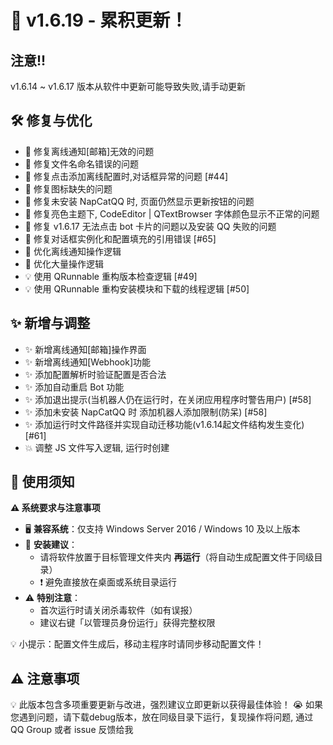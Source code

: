 # 🚀 v1.6.19 - 累积更新！

## 注意!!
v1.6.14 ~ v1.6.17 版本从软件中更新可能导致失败,请手动更新

## 🛠 修复与优化
- 🐛 修复离线通知[邮箱]无效的问题
- 🐛 修复文件名命名错误的问题
- 🐛 修复点击添加离线配置时,对话框异常的问题 [#44]
- 🐛 修复图标缺失的问题
- 🐛 修复未安装 NapCatQQ 时, 页面仍然显示更新按钮的问题
- 🐛 修复亮色主题下, CodeEditor | QTextBrowser 字体颜色显示不正常的问题
- 🐛 修复 v1.6.17 无法点击 bot 卡片的问题以及安装 QQ 失败的问题 
- 🐛 修复对话框实例化和配置填充的引用错误 [#65]
- 🌟 优化离线通知操作逻辑
- 🌟 优化大量操作逻辑
- 💡 使用 QRunnable 重构版本检查逻辑 [#49]
- 💡 使用 QRunnable 重构安装模块和下载的线程逻辑 [#50]

## ✨ 新增与调整
- ✨ 新增离线通知[邮箱]操作界面
- ✨ 新增离线通知[Webhook]功能
- ✨ 添加配置解析时验证配置是否合法
- ✨ 添加自动重启 Bot 功能
- ✨ 添加退出提示(当机器人仍在运行时，在关闭应用程序时警告用户) [#58]
- ✨ 添加未安装 NapCatQQ 时 添加机器人添加限制(防呆) [#58]
- ✨ 添加运行时文件路径并实现自动迁移功能(v1.6.14起文件结构发生变化) [#61]
- 💥 调整 JS 文件写入逻辑, 运行时创建

## 📝 使用须知

**⚠️ 系统要求与注意事项**  
- 🖥️ **兼容系统**：仅支持 Windows Server 2016 / Windows 10 及以上版本  
- 📂 **安装建议**：  
  - 请将软件放置于目标管理文件夹内 **再运行**（将自动生成配置文件于同级目录）  
  - ❗ 避免直接放在桌面或系统目录运行  
- ⚠️ **特别注意**：  
  - 首次运行时请关闭杀毒软件（如有误报）  
  - 建议右键「以管理员身份运行」获得完整权限  

💡 小提示：配置文件生成后，移动主程序时请同步移动配置文件！  

## ⚠️ 注意事项
💡 此版本包含多项重要更新与改进，强烈建议立即更新以获得最佳体验！
😭 如果您遇到问题，请下载debug版本，放在同级目录下运行，复现操作将问题, 通过 QQ Group 或者 issue 反馈给我